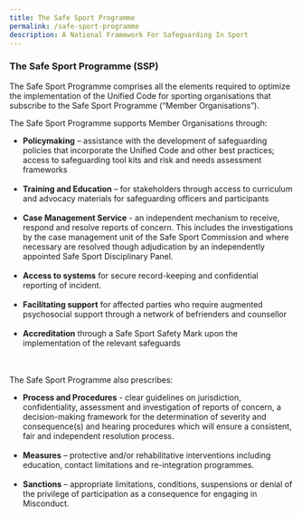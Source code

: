 ```yaml
---
title: The Safe Sport Programme
permalink: /safe-sport-programme
description: A National Framework For Safeguarding In Sport
---
```

### The Safe Sport Programme (SSP)
 
The Safe Sport Programme comprises all the elements required to optimize the implementation of the Unified Code for sporting organisations that subscribe to the Safe Sport Programme (“Member Organisations”).

The Safe Sport Programme supports Member Organisations through: 

* **Policymaking** – assistance with the development of safeguarding policies that incorporate the Unified Code and other best practices; access to safeguarding tool kits and risk and needs assessment frameworks <br><br>
* **Training and Education** – for stakeholders through access to curriculum and advocacy materials for safeguarding officers and participants <br><br>
* **Case Management Service** - an independent mechanism to receive, respond and resolve reports of concern. This includes the investigations by the case management unit of the Safe Sport Commission and where necessary are resolved though adjudication by an independently appointed Safe Sport Disciplinary Panel. <br><br>
* **Access to systems** for secure record-keeping and confidential reporting of incident. <br><br>
* **Facilitating support** for affected parties who require augmented psychosocial support through a network of befrienders and counsellor <br><br>
* **Accreditation** through a Safe Sport Safety Mark upon the implementation of the relevant safeguards

 <br><br>
The Safe Sport Programme also prescribes:
* **Process and Procedures** - clear guidelines on jurisdiction, confidentiality, assessment and
investigation of reports of concern, a decision-making framework for the determination of severity and consequence(s) and hearing procedures which will ensure a consistent, fair and independent resolution process. <br><br>
* **Measures** – protective and/or rehabilitative interventions including education, contact limitations
and re-integration programmes.<br><br>
* **Sanctions** – appropriate limitations, conditions, suspensions or denial of the privilege of
participation as a consequence for engaging in Misconduct.